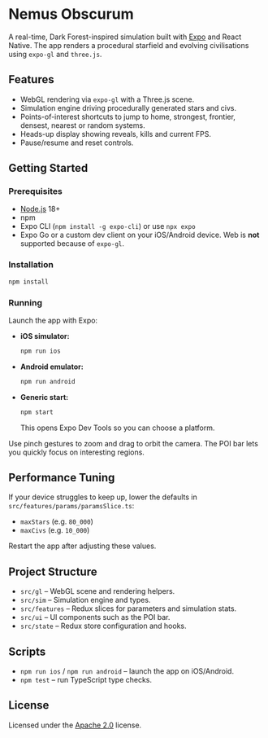 # Nemus Obscurum

A real-time, Dark Forest-inspired simulation built with [Expo](https://expo.dev/) and React Native. The app renders a procedural starfield and evolving civilisations using `expo-gl` and `three.js`.

## Features

- WebGL rendering via `expo-gl` with a Three.js scene.
- Simulation engine driving procedurally generated stars and civs.
- Points-of-interest shortcuts to jump to home, strongest, frontier, densest, nearest or random systems.
- Heads-up display showing reveals, kills and current FPS.
- Pause/resume and reset controls.

## Getting Started

### Prerequisites

- [Node.js](https://nodejs.org/) 18+
- npm
- Expo CLI (`npm install -g expo-cli`) or use `npx expo`
- Expo Go or a custom dev client on your iOS/Android device. Web is **not** supported because of `expo-gl`.

### Installation

```bash
npm install
```

### Running

Launch the app with Expo:

- **iOS simulator:**
  ```bash
  npm run ios
  ```
- **Android emulator:**
  ```bash
  npm run android
  ```
- **Generic start:**
  ```bash
  npm start
  ```
  This opens Expo Dev Tools so you can choose a platform.

Use pinch gestures to zoom and drag to orbit the camera. The POI bar lets you quickly focus on interesting regions.

## Performance Tuning

If your device struggles to keep up, lower the defaults in `src/features/params/paramsSlice.ts`:

- `maxStars` (e.g. `80_000`)
- `maxCivs` (e.g. `10_000`)

Restart the app after adjusting these values.

## Project Structure

- `src/gl` – WebGL scene and rendering helpers.
- `src/sim` – Simulation engine and types.
- `src/features` – Redux slices for parameters and simulation stats.
- `src/ui` – UI components such as the POI bar.
- `src/state` – Redux store configuration and hooks.

## Scripts

- `npm run ios` / `npm run android` – launch the app on iOS/Android.
- `npm test` – run TypeScript type checks.

## License

Licensed under the [Apache 2.0](LICENSE) license.
